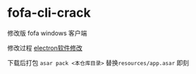 # fofa-cli-crack
修改版 fofa windows 客户端

修改过程 [electron软件修改](https://blog.earthonline.tk/posts/electroncrack/)

下载后打包
`asar pack <本仓库目录>`
替换`resources/app.asar` 即刻


